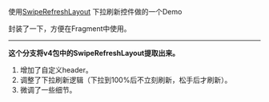 使用[SwipeRefreshLayout](http://developer.android.com/reference/android/support/v4/widget/SwipeRefreshLayout.html) 下拉刷新控件做的一个Demo

封装了一下，方便在Fragment中使用。

------

**这个分支将v4包中的SwipeRefreshLayout提取出来。**

1. 增加了自定义header。
2. 调整了下拉刷新逻辑（下拉到100%后不立刻刷新，松手后才刷新）。
3. 微调了一些细节。
